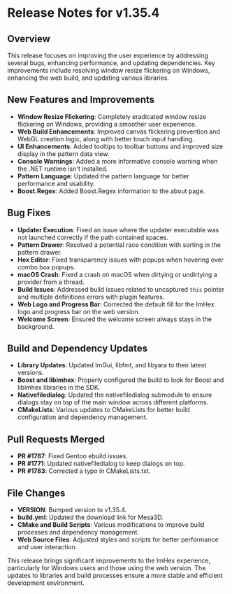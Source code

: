 # Release Notes for v1.35.4

## Overview
This release focuses on improving the user experience by addressing several bugs, enhancing performance, and updating dependencies. Key improvements include resolving window resize flickering on Windows, enhancing the web build, and updating various libraries.

## New Features and Improvements
- **Window Resize Flickering**: Completely eradicated window resize flickering on Windows, providing a smoother user experience.
- **Web Build Enhancements**: Improved canvas flickering prevention and WebGL creation logic, along with better touch input handling.
- **UI Enhancements**: Added tooltips to toolbar buttons and improved size display in the pattern data view.
- **Console Warnings**: Added a more informative console warning when the .NET runtime isn't installed.
- **Pattern Language**: Updated the pattern language for better performance and usability.
- **Boost.Regex**: Added Boost.Regex information to the about page.

## Bug Fixes
- **Updater Execution**: Fixed an issue where the updater executable was not launched correctly if the path contained spaces.
- **Pattern Drawer**: Resolved a potential race condition with sorting in the pattern drawer.
- **Hex Editor**: Fixed transparency issues with popups when hovering over combo box popups.
- **macOS Crash**: Fixed a crash on macOS when dirtying or undirtying a provider from a thread.
- **Build Issues**: Addressed build issues related to uncaptured `this` pointer and multiple definitions errors with plugin features.
- **Web Logo and Progress Bar**: Corrected the default fill for the ImHex logo and progress bar on the web version.
- **Welcome Screen**: Ensured the welcome screen always stays in the background.

## Build and Dependency Updates
- **Library Updates**: Updated ImGui, libfmt, and libyara to their latest versions.
- **Boost and libimhex**: Properly configured the build to look for Boost and libimhex libraries in the SDK.
- **Nativefiledialog**: Updated the nativefiledialog submodule to ensure dialogs stay on top of the main window across different platforms.
- **CMakeLists**: Various updates to CMakeLists for better build configuration and dependency management.

## Pull Requests Merged
- **PR #1787**: Fixed Gentoo ebuild issues.
- **PR #1771**: Updated nativefiledialog to keep dialogs on top.
- **PR #1783**: Corrected a typo in CMakeLists.txt.

## File Changes
- **VERSION**: Bumped version to v1.35.4.
- **build.yml**: Updated the download link for Mesa3D.
- **CMake and Build Scripts**: Various modifications to improve build processes and dependency management.
- **Web Source Files**: Adjusted styles and scripts for better performance and user interaction.

This release brings significant improvements to the ImHex experience, particularly for Windows users and those using the web version. The updates to libraries and build processes ensure a more stable and efficient development environment.
